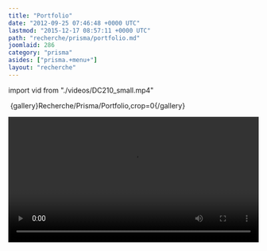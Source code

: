 ```yaml
---
title: "Portfolio"
date: "2012-09-25 07:46:48 +0000 UTC"
lastmod: "2015-12-17 08:57:11 +0000 UTC"
path: "recherche/prisma/portfolio.md"
joomlaid: 286
category: "prisma"
asides: ["prisma.+menu+"]
layout: "recherche"
---
```


import vid from "./videos/DC210_small.mp4"

 {gallery}Recherche/Prisma/Portfolio,crop=0{/gallery}

<video width="100%" controls>
<source src={vid} type="video/mp4" />
</video>
